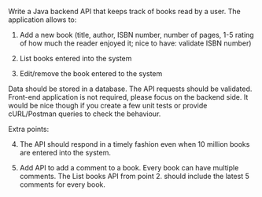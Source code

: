 Write a Java backend API that keeps track of books read by a user. The application allows to:

1. Add a new book (title, author, ISBN number, number of pages, 1-5 rating of how much the reader enjoyed it; nice to have: validate ISBN number)

2. List books entered into the system

3. Edit/remove the book entered to the system

Data should be stored in a database. The API requests should be validated. Front-end application is not required, please focus on the backend side. It would be nice though if you create a few unit tests or provide cURL/Postman queries to check the behaviour.

Extra points: 

4. The API should respond in a timely fashion even when 10 million books are entered into the system. 

5. Add API to add a comment to a book. Every book can have multiple comments. The List books API from point 2. should include the latest 5 comments for every book.